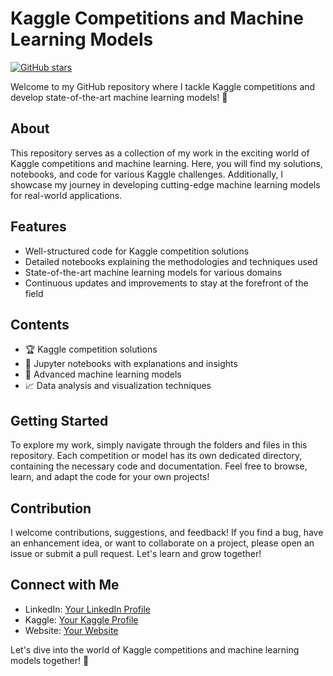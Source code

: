 # Kaggle Competitions and Machine Learning Models

[![GitHub stars](https://img.shields.io/github/stars/your-username/your-repo.svg?style=social&label=Star&maxAge=2592000)](https://github.com/your-username/your-repo/stargazers/)

Welcome to my GitHub repository where I tackle Kaggle competitions and develop state-of-the-art machine learning models! 🚀

## About
This repository serves as a collection of my work in the exciting world of Kaggle competitions and machine learning. Here, you will find my solutions, notebooks, and code for various Kaggle challenges. Additionally, I showcase my journey in developing cutting-edge machine learning models for real-world applications.

## Features
- Well-structured code for Kaggle competition solutions
- Detailed notebooks explaining the methodologies and techniques used
- State-of-the-art machine learning models for various domains
- Continuous updates and improvements to stay at the forefront of the field

## Contents
- 🏆 Kaggle competition solutions
- 📓 Jupyter notebooks with explanations and insights
- 🧠 Advanced machine learning models
- 📈 Data analysis and visualization techniques

## Getting Started
To explore my work, simply navigate through the folders and files in this repository. Each competition or model has its own dedicated directory, containing the necessary code and documentation. Feel free to browse, learn, and adapt the code for your own projects!

## Contribution
I welcome contributions, suggestions, and feedback! If you find a bug, have an enhancement idea, or want to collaborate on a project, please open an issue or submit a pull request. Let's learn and grow together!

## Connect with Me
- LinkedIn: [Your LinkedIn Profile](https://www.linkedin.com/in/your-profile/)
- Kaggle: [Your Kaggle Profile](https://www.kaggle.com/your-profile)
- Website: [Your Website](https://www.your-website.com)

Let's dive into the world of Kaggle competitions and machine learning models together! 🌟
